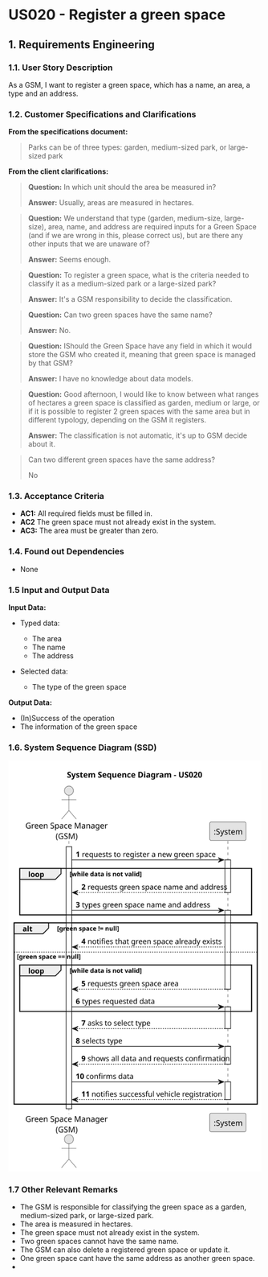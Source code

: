 # US020 - Register a green space

## 1. Requirements Engineering

### 1.1. User Story Description

As a GSM, I want to register a green space, which has a name, an area, a type and an address.

### 1.2. Customer Specifications and Clarifications

**From the specifications document:**

> Parks can be of three types: garden, medium-sized park, or large-sized park

**From the client clarifications:**

> **Question:** In which unit should the area be measured in?
> 
> **Answer:**  Usually, areas are measured in hectares.

> **Question:** We understand that type (garden, medium-size, large-size), area, name, and address are required inputs for a Green Space (and if we are wrong in this, please correct us), but are there any other inputs that we are unaware of?
>
> **Answer:** Seems enough.

> **Question:** To register a green space, what is the criteria needed to classify it as a medium-sized park or a large-sized park?
> 
> **Answer:** It's a GSM responsibility to decide the classification.

> **Question:** Can two green spaces have the same name?
>
> **Answer:** No.

> **Question:** IShould the Green Space have any field in which it would store the GSM who created it, meaning that green space is managed by that GSM?
>
> **Answer:** I have no knowledge about data models.

> **Question:** Good afternoon, I would like to know between what ranges of hectares a green space is classified as garden, medium or large, or if it is possible to register 2 green spaces with the same area but in different typology, depending on the GSM it registers.
>
> **Answer:** The classification is not automatic, it's up to GSM decide about it.

>Can two different green spaces have the same address?
>
> No



### 1.3. Acceptance Criteria

* **AC1:** All required fields must be filled in.
* **AC2** The green space must not already exist in the system.
* **AC3:** The area must be greater than zero.


### 1.4. Found out Dependencies

* None 

### 1.5 Input and Output Data

**Input Data:**
  
* Typed data:
    * The area
    * The name
    * The address


* Selected data:
    * The type of the green space

**Output Data:**

* (In)Success of the operation
* The information of the green space

### 1.6. System Sequence Diagram (SSD)

![System Sequence Diagram - Alternative One](svg/us020-alternative-one.svg)

### 1.7 Other Relevant Remarks

* The GSM is responsible for classifying the green space as a garden, medium-sized park, or large-sized park.
* The area is measured in hectares.
* The green space must not already exist in the system.
* Two green spaces cannot have the same name.
* The GSM can also delete a registered green space or update it.
* One green space cant have the same address as another green space.
* 